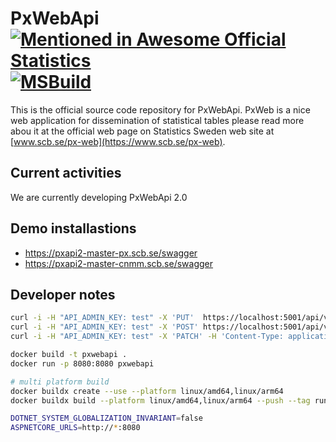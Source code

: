 # PxWebApi [![Mentioned in Awesome Official Statistics ](https://awesome.re/mentioned-badge.svg)](http://www.awesomeofficialstatistics.org) [![MSBuild](https://github.com/PxTools/PxWebApi/actions/workflows/msbuild.yml/badge.svg)](https://github.com/PxTools/PxWebApi/actions/workflows/msbuild.yml)

This is the official source code repository for PxWebApi. PxWeb is a nice web application for dissemination of statistical tables please read more abou it at the official web page on Statistics Sweden web site at [www.scb.se/px-web](https://www.scb.se/px-web).

## Current activities
We are currently developing PxWebApi 2.0

## Demo installastions

* https://pxapi2-master-px.scb.se/swagger
* https://pxapi2-master-cnmm.scb.se/swagger 

## Developer notes

```sh
curl -i -H "API_ADMIN_KEY: test" -X 'PUT'  https://localhost:5001/api/v2/admin/database
curl -i -H "API_ADMIN_KEY: test" -X 'POST' https://localhost:5001/api/v2/admin/searchindex
curl -i -H "API_ADMIN_KEY: test" -X 'PATCH' -H 'Content-Type: application/json' -d '["TAB001", "TAB004"]' https://localhost:5001/api/v2/admin/searchindex
```
```sh
docker build -t pxwebapi .
docker run -p 8080:8080 pxwebapi

# multi platform build
docker buildx create --use --platform linux/amd64,linux/arm64   
docker buildx build --platform linux/amd64,linux/arm64 --push --tag runejo/pxwebapi:2.0-beta .

```
```sh
DOTNET_SYSTEM_GLOBALIZATION_INVARIANT=false
ASPNETCORE_URLS=http://*:8080
```
